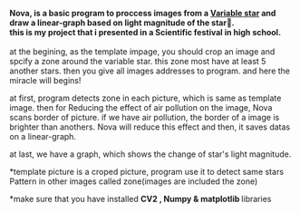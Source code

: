 <strong>Nova, is a basic program to proccess images from a <a href = "https://www.space.com/15396-variable-stars.html" target = "_self">Variable star</a> and draw a linear-graph based on light magnitude of the star🌟.<br>this is my project that i presented in a Scientific festival in high school.</strong><br><br>
at the begining, as the template impage, you should crop an image and spcify a zone around the variable star. this zone most have at least 5 another stars.
then you give all images addresses to program. and here the miracle will begins!

at first, program detects zone in each picture, which is same as template image. then for Reducing the effect of air pollution on the image, Nova scans border of picture. if we have air pollution, the border of a image is brighter than anothers. Nova will reduce this effect and then, it saves datas on a linear-graph.

at last, we have a graph, which shows the change of star's light magnitude.

*template picture is a croped picture, program use it to detect same stars Pattern in other images called zone(images are included the zone)

*make sure that you have installed <strong> CV2 , Numpy & matplotlib </strong>libraries
